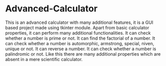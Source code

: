 # Advanced-Calculator
This is an advanced calculator with many additional features, it is a GUI based project made using tkinter module.
Apart from basic calculator properties, it can perform many additional functionalities.
It can check whether a number is prime or not.
It can find the factorial of a number.
It can check whether a number is automorphic, armstrong, special, niven, unique or not.
It can reverse a number.
It can check whether a number is palindromic or not.
Like this there are many additional properties which are absent in a mere scientific calculator.

